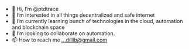 - 👋 Hi, I’m @ptdtrace
- 👀 I’m interested in all things decentralized and safe internet
- 🌱 I’m currently learning bunch of technologies in the cloud, automation and blockchain space
- 💞️ I’m looking to collaborate on automation.
- 📫 How to reach me ...dillib@gmail.com

<!---
ptdtrace/ptdtrace is a ✨ special ✨ repository because its `README.md` (this file) appears on your GitHub profile.
You can click the Preview link to take a look at your changes.
--->
